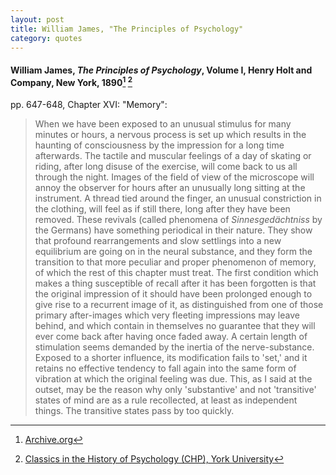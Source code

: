 ```yaml
---
layout: post
title: William James, "The Principles of Psychology"
category: quotes
---
```


#### William James, *The Principles of Psychology*, Volume I, Henry Holt and Company, New York, 1890[^1] [^2]

pp. 647-648, Chapter XVI: "Memory":

> When we have been exposed to an unusual stimulus for many minutes or hours, a nervous process is set up which results in the haunting of consciousness by the impression for a long time afterwards. The tactile and muscular feelings of a day of skating or riding, after long disuse of the exercise, will come back to us all through the night. Images of the field of view of the microscope will annoy the observer for hours after an unusually long sitting at the instrument. A thread tied around the finger, an unusual constriction in the clothing, will feel as if still there, long after they have been removed. These revivals (called phenomena of *Sinnesgedächtniss* by the Germans) have something periodical in their nature. They show that profound rearrangements and slow settlings into a new equilibrium are going on in the neural substance, and they form the transition to that more peculiar and proper phenomenon of memory, of which the rest of this chapter must treat. The first condition which makes a thing susceptible of recall after it has been forgotten is that the original impression of it should have been prolonged enough to give rise to a recurrent image of it, as distinguished from one of those primary after-images which very fleeting impressions may leave behind, and which contain in themselves no guarantee that they will ever come back after having once faded away. A certain length of stimulation seems demanded by the inertia of the nerve-substance. Exposed to a shorter influence, its modification fails to 'set,' and it retains no effective tendency to fall again into the same form of vibration at which the original feeling was due. This, as I said at the outset, may be the reason why only 'substantive' and not 'transitive' states of mind are as a rule recollected, at least as independent things. The transitive states pass by too quickly.

[^1]: [Archive.org](https://archive.org/details/theprinciplesofp01jameuoft/page/647/mode/1up)

[^2]: [Classics in the History of Psychology (CHP), York University](http://psychclassics.yorku.ca/James/Principles/index.htm)